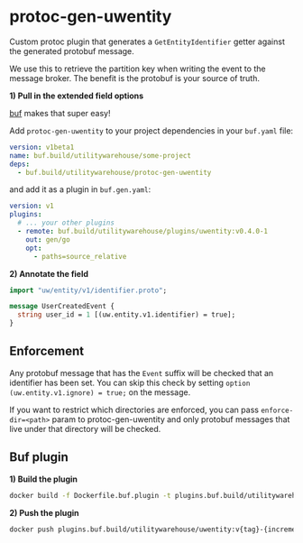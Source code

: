 # protoc-gen-uwentity

Custom protoc plugin that generates a `GetEntityIdentifier` getter against the generated protobuf message.

We use this to retrieve the partition key when writing the event to the message broker. The benefit is the protobuf
is your source of truth.

**1) Pull in the extended field options**

[buf](https://buf.build/) makes that super easy! 

Add `protoc-gen-uwentity` to your project dependencies in your `buf.yaml` file:
```yaml
version: v1beta1
name: buf.build/utilitywarehouse/some-project
deps:
  - buf.build/utilitywarehouse/protoc-gen-uwentity
```

and add it as a plugin in `buf.gen.yaml`:
```yaml
version: v1
plugins:
  # ... your other plugins
  - remote: buf.build/utilitywarehouse/plugins/uwentity:v0.4.0-1
    out: gen/go
    opt:
      - paths=source_relative
```

**2) Annotate the field**

```protobuf
import "uw/entity/v1/identifier.proto";

message UserCreatedEvent {
  string user_id = 1 [(uw.entity.v1.identifier) = true];
}
```

## Enforcement

Any protobuf message that has the `Event` suffix will be checked that an identifier has been set.
You can skip this check by setting `option (uw.entity.v1.ignore) = true;` on the message.

If you want to restrict which directories are enforced, you can pass `enforce-dir=<path>` param to
protoc-gen-uwentity and only protobuf messages that live under that directory will be checked.

## Buf plugin

**1) Build the plugin**

```bash
docker build -f Dockerfile.buf.plugin -t plugins.buf.build/utilitywarehouse/uwentity:v{tag}-{increment}
```

**2) Push the plugin**
```bash
docker push plugins.buf.build/utilitywarehouse/uwentity:v{tag}-{increment}
```
